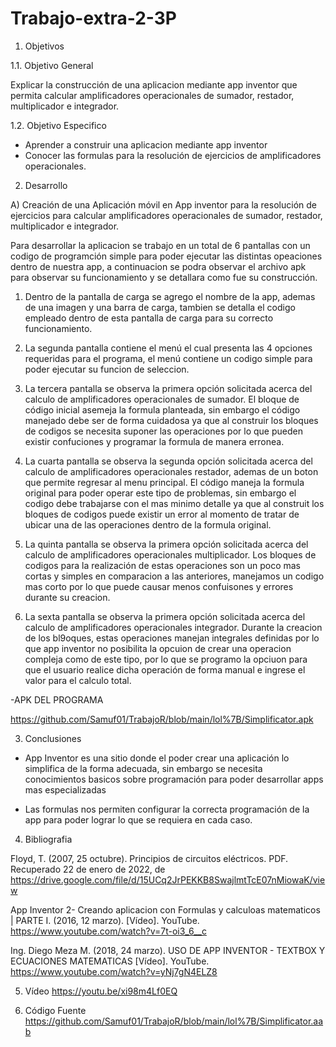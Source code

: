 # Trabajo-extra-2-3P

1. Objetivos

  1.1. Objetivo General

Explicar la construcción de una aplicacion mediante app inventor que permita calcular amplificadores operacionales de sumador, restador, multiplicador e integrador.
  
  1.2. Objetivo Especifico

- Aprender a construir una aplicacion mediante app inventor
- Conocer las formulas para la resolución de ejercicios de amplificadores operacionales.

2. Desarrollo

A) Creación de una Aplicación móvil en App inventor para la resolución de ejercicios para calcular amplificadores operacionales de sumador, restador, multiplicador e integrador.

Para desarrollar la aplicacion se trabajo en un total de 6 pantallas con un codigo de programción simple para poder ejecutar las distintas opeaciones dentro de nuestra app, a continuacion se podra observar el archivo apk para observar su funcionamiento y se detallara como fue su construcción.

   1. Dentro de la pantalla de carga se agrego el nombre de la app, ademas de una imagen y una barra    de carga, tambien se detalla el codigo empleado dentro de esta pantalla       de carga para su correcto funcionamiento.

  2. La segunda pantalla contiene el menú el cual presenta las 4 opciones requeridas para el programa, el menú contiene un codigo simple para poder ejecutar su funcion de            seleccion.
  
  3. La tercera pantalla se observa la primera opción solicitada acerca del calculo de amplificadores operacionales de sumador. El bloque de código inicial asemeja la formula      planteada, sin embargo el código manejado debe ser de forma cuidadosa ya que al construir los bloques de codigos se necesita suponer las operaciones por lo que pueden existir    confuciones y programar la formula de manera erronea.
  
  4. La cuarta pantalla se observa la segunda opción solicitada acerca del calculo de amplificadores operacionales restador, ademas de un boton que permite regresar al menu        principal. El código maneja la formula original para poder operar este tipo de problemas, sin embargo el codigo debe trabajarse con el mas minimo detalle ya que al construit    los bloques de codigos puede existir un error al momento de tratar de ubicar una de las operaciones dentro de la formula original.

  5. La quinta pantalla se observa la primera opción solicitada acerca del calculo de amplificadores operacionales multiplicador. Los bloques de codigos para la realización de      estas operaciones son un poco mas cortas y simples en comparacion a las anteriores, manejamos un codigo mas corto por lo que puede causar menos confuisones y errores durante    su creacion.
  
  6. La sexta pantalla se observa la primera opción solicitada acerca del calculo de amplificadores operacionales integrador. Durante la creacion de los bl9oques, estas            operaciones manejan integrales definidas por lo que app inventor no posibilita la opcuion de crear una operacion compleja como de este tipo, por lo que se programo la opciuon    para que el usuario realice dicha operación de forma manual e ingrese el valor para el calculo total.

-APK DEL PROGRAMA

https://github.com/Samuf01/TrabajoR/blob/main/lol%7B/Simplificator.apk

3. Conclusiones

- App Inventor es una sitio donde el poder crear una aplicación lo simplifica de la forma adecuada, sin embargo se necesita conocimientos basicos sobre programación para poder desarrollar apps mas especializadas

- Las formulas nos permiten configurar la correcta programación de la app para poder lograr lo que se requiera en cada caso.

4. Bibliografia

Floyd, T. (2007, 25 octubre). Principios de circuitos eléctricos. PDF. Recuperado 22 de enero de 2022, de https://drive.google.com/file/d/15UCq2JrPEKKB8SwajlmtTcE07nMiowaK/view

App Inventor 2- Creando aplicacion con Formulas y calculoas matematicos | PARTE I. (2016, 12 marzo). [Vídeo]. YouTube. https://www.youtube.com/watch?v=7t-oi3_6__c

Ing. Diego Meza M. (2018, 24 marzo). USO DE APP INVENTOR - TEXTBOX Y ECUACIONES MATEMATICAS [Vídeo]. YouTube. https://www.youtube.com/watch?v=yNj7gN4ELZ8

5. Vídeo
https://youtu.be/xi98m4Lf0EQ

6. Código Fuente
https://github.com/Samuf01/TrabajoR/blob/main/lol%7B/Simplificator.aab
